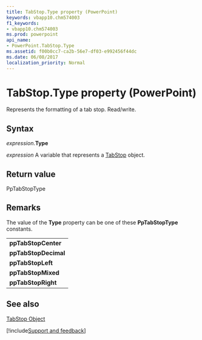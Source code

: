 ```yaml
---
title: TabStop.Type property (PowerPoint)
keywords: vbapp10.chm574003
f1_keywords:
- vbapp10.chm574003
ms.prod: powerpoint
api_name:
- PowerPoint.TabStop.Type
ms.assetid: f00b0cc7-ca2b-56e7-df03-e992456f44dc
ms.date: 06/08/2017
localization_priority: Normal
---
```



# TabStop.Type property (PowerPoint)

Represents the formatting of a tab stop. Read/write.


## Syntax

_expression_.**Type**

_expression_ A variable that represents a [TabStop](PowerPoint.TabStop.md) object.


## Return value

PpTabStopType


## Remarks

The value of the  **Type** property can be one of these **PpTabStopType** constants.


||
|:-----|
|**ppTabStopCenter**|
|**ppTabStopDecimal**|
|**ppTabStopLeft**|
|**ppTabStopMixed**|
|**ppTabStopRight**|

## See also


[TabStop Object](PowerPoint.TabStop.md)

[!include[Support and feedback](~/includes/feedback-boilerplate.md)]